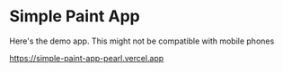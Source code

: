 # Simple Paint App

Here's the demo app. This might not be compatible with mobile phones

https://simple-paint-app-pearl.vercel.app
